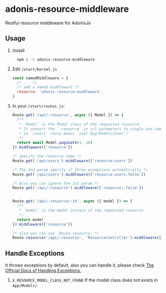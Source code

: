 # adonis-resource-middleware
Restful resource middleware for AdonisJs

## Usage
1. Install 
    ```bash
      npm i -S adonis-resource-middleware
    ```
1. Edit `/start/kernel.js`
    ```javascript
    const namedMiddleware = {
      /* ... */
      /* add a named middleware */
      resource: 'adonis-resource-middleware',
    }
    ```

1. In your `/start/routes.js`:
    ```javascript
    Route.get('/api/:resource', async ({ Model }) => {
      /**
       * `Model` is the Model class of the requested resource
       * It convert the `:resource` in url parameters to single and camelcase class name
       * so `/users` route means `use('App/Models/User')`
       */
      return await Model.paginate(1, 10)
    }).middleware(['resource'])

    /* Specify the resource name */
    Route.get('/api/users').middleware(['resource:users'])

    /* The 2nd param specify if throw exceptions automatically */
    Route.get('/api/users').middleware(['resource:users,false'])

    /* Also you can ignore the 1st param */
    Route.get('/api/:resource').middleware(['resource:,false'])
    

    Route.get('/api/:resource/:id', async ({ model }) => {
      /**
       * `model` is the model instace of the requested resource
       */
      return model
    }).middleware(['resource'])

    /* also you can use `Route.resource` */
    Route.resource('/api/:resource', 'ResourceController').middleware(['resource'])
    ```

## Handle Exceptions

It throws exceptions by default, also you can handle it, please check [The Official Docs of Handling Exceptions.](https://www.adonisjs.com/docs/4.1/exceptions#_handling_exceptions)

1. `E_RESOURCE_MODEL_CLASS_NOT_FOUND`
  If the model class does not exists in `App/Models/`.